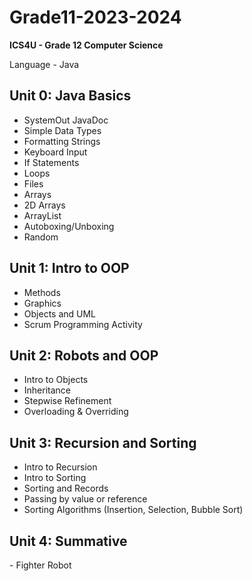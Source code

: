 # Grade11-2023-2024
**ICS4U - Grade 12 Computer Science**

Language - Java

<h2>Unit 0: Java Basics</h2>

- SystemOut JavaDoc
- Simple Data Types
- Formatting Strings
- Keyboard Input
- If Statements
- Loops
- Files
- Arrays
- 2D Arrays
- ArrayList
- Autoboxing/Unboxing
- Random



<h2>Unit 1: Intro to OOP</h2>

- Methods
- Graphics
- Objects and UML
- Scrum Programming Activity


<h2>Unit 2: Robots and OOP</h2>

- Intro to Objects
- Inheritance
- Stepwise Refinement
- Overloading & Overriding

<h2>Unit 3: Recursion and Sorting</h2>

- Intro to Recursion
- Intro to Sorting
- Sorting and Records
- Passing by value or reference
- Sorting Algorithms (Insertion, Selection, Bubble Sort)

<h2>Unit 4: Summative</h2>
- Fighter Robot
